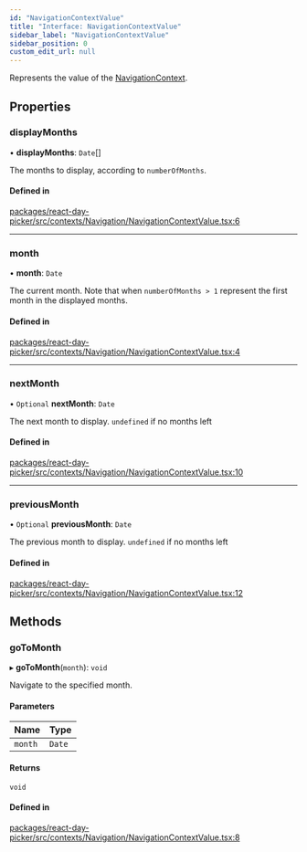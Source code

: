 ```yaml
---
id: "NavigationContextValue"
title: "Interface: NavigationContextValue"
sidebar_label: "NavigationContextValue"
sidebar_position: 0
custom_edit_url: null
---
```


Represents the value of the [NavigationContext](../variables/NavigationContext).

## Properties

### displayMonths

• **displayMonths**: `Date`[]

The months to display, according to `numberOfMonths`.

#### Defined in

[packages/react-day-picker/src/contexts/Navigation/NavigationContextValue.tsx:6](https://github.com/gpbl/react-day-picker/blob/0df406c0/packages/react-day-picker/src/contexts/Navigation/NavigationContextValue.tsx#L6)

___

### month

• **month**: `Date`

The current month. Note that when `numberOfMonths > 1` represent the first month in the displayed months.

#### Defined in

[packages/react-day-picker/src/contexts/Navigation/NavigationContextValue.tsx:4](https://github.com/gpbl/react-day-picker/blob/0df406c0/packages/react-day-picker/src/contexts/Navigation/NavigationContextValue.tsx#L4)

___

### nextMonth

• `Optional` **nextMonth**: `Date`

The next month to display. `undefined` if no months left

#### Defined in

[packages/react-day-picker/src/contexts/Navigation/NavigationContextValue.tsx:10](https://github.com/gpbl/react-day-picker/blob/0df406c0/packages/react-day-picker/src/contexts/Navigation/NavigationContextValue.tsx#L10)

___

### previousMonth

• `Optional` **previousMonth**: `Date`

The previous month to display. `undefined` if no months left

#### Defined in

[packages/react-day-picker/src/contexts/Navigation/NavigationContextValue.tsx:12](https://github.com/gpbl/react-day-picker/blob/0df406c0/packages/react-day-picker/src/contexts/Navigation/NavigationContextValue.tsx#L12)

## Methods

### goToMonth

▸ **goToMonth**(`month`): `void`

Navigate to the specified month.

#### Parameters

| Name | Type |
| :------ | :------ |
| `month` | `Date` |

#### Returns

`void`

#### Defined in

[packages/react-day-picker/src/contexts/Navigation/NavigationContextValue.tsx:8](https://github.com/gpbl/react-day-picker/blob/0df406c0/packages/react-day-picker/src/contexts/Navigation/NavigationContextValue.tsx#L8)
